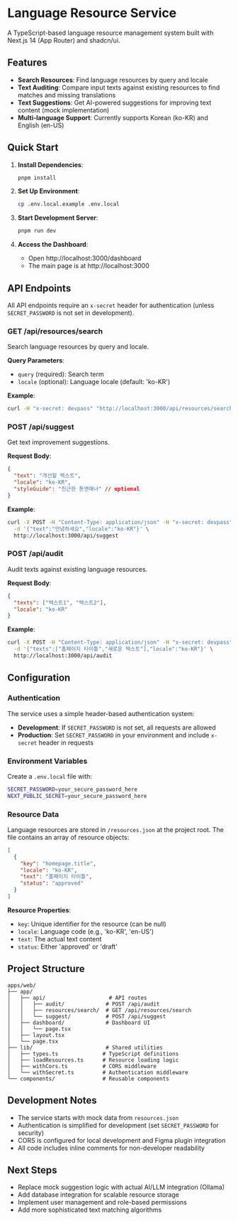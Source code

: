# Language Resource Service

A TypeScript-based language resource management system built with Next.js 14 (App Router) and shadcn/ui.

## Features

- **Search Resources**: Find language resources by query and locale
- **Text Auditing**: Compare input texts against existing resources to find matches and missing translations
- **Text Suggestions**: Get AI-powered suggestions for improving text content (mock implementation)
- **Multi-language Support**: Currently supports Korean (ko-KR) and English (en-US)

## Quick Start

1. **Install Dependencies**:
   ```bash
   pnpm install
   ```

2. **Set Up Environment**:
   ```bash
   cp .env.local.example .env.local
   ```

3. **Start Development Server**:
   ```bash
   pnpm run dev
   ```

4. **Access the Dashboard**:
   - Open http://localhost:3000/dashboard
   - The main page is at http://localhost:3000

## API Endpoints

All API endpoints require an `x-secret` header for authentication (unless `SECRET_PASSWORD` is not set in development).

### GET /api/resources/search
Search language resources by query and locale.

**Query Parameters**:
- `query` (required): Search term
- `locale` (optional): Language locale (default: 'ko-KR')

**Example**:
```bash
curl -H "x-secret: devpass" "http://localhost:3000/api/resources/search?query=홈페이지&locale=ko-KR"
```

### POST /api/suggest
Get text improvement suggestions.

**Request Body**:
```json
{
  "text": "개선할 텍스트",
  "locale": "ko-KR",
  "styleGuide": "친근한 톤앤매너" // optional
}
```

**Example**:
```bash
curl -X POST -H "Content-Type: application/json" -H "x-secret: devpass" \
  -d '{"text":"안녕하세요","locale":"ko-KR"}' \
  http://localhost:3000/api/suggest
```

### POST /api/audit
Audit texts against existing language resources.

**Request Body**:
```json
{
  "texts": ["텍스트1", "텍스트2"],
  "locale": "ko-KR"
}
```

**Example**:
```bash
curl -X POST -H "Content-Type: application/json" -H "x-secret: devpass" \
  -d '{"texts":["홈페이지 타이틀","새로운 텍스트"],"locale":"ko-KR"}' \
  http://localhost:3000/api/audit
```

## Configuration

### Authentication

The service uses a simple header-based authentication system:

- **Development**: If `SECRET_PASSWORD` is not set, all requests are allowed
- **Production**: Set `SECRET_PASSWORD` in your environment and include `x-secret` header in requests

### Environment Variables

Create a `.env.local` file with:

```bash
SECRET_PASSWORD=your_secure_password_here
NEXT_PUBLIC_SECRET=your_secure_password_here
```

### Resource Data

Language resources are stored in `/resources.json` at the project root. The file contains an array of resource objects:

```json
[
  {
    "key": "homepage.title",
    "locale": "ko-KR", 
    "text": "홈페이지 타이틀",
    "status": "approved"
  }
]
```

**Resource Properties**:
- `key`: Unique identifier for the resource (can be null)
- `locale`: Language code (e.g., 'ko-KR', 'en-US')
- `text`: The actual text content
- `status`: Either 'approved' or 'draft'

## Project Structure

```
apps/web/
├── app/
│   ├── api/                    # API routes
│   │   ├── audit/             # POST /api/audit
│   │   ├── resources/search/  # GET /api/resources/search
│   │   └── suggest/           # POST /api/suggest
│   ├── dashboard/             # Dashboard UI
│   │   └── page.tsx
│   ├── layout.tsx
│   └── page.tsx
├── lib/                       # Shared utilities
│   ├── types.ts              # TypeScript definitions
│   ├── loadResources.ts      # Resource loading logic
│   ├── withCors.ts           # CORS middleware
│   └── withSecret.ts         # Authentication middleware
└── components/               # Reusable components
```

## Development Notes

- The service starts with mock data from `resources.json`
- Authentication is simplified for development (set `SECRET_PASSWORD` for security)
- CORS is configured for local development and Figma plugin integration
- All code includes inline comments for non-developer readability

## Next Steps

- Replace mock suggestion logic with actual AI/LLM integration (Ollama)
- Add database integration for scalable resource storage
- Implement user management and role-based permissions
- Add more sophisticated text matching algorithms
